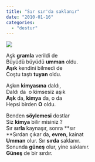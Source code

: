 ```yaml
---
title: "Sır sır'da saklanır"
date: "2010-01-16"
categories: 
  - "destur"
---
```


![](/uploads/image/sir.jpg)

Aşk **gramla** verildi de  
Büyüdü büyüdü **umman** oldu.  
**Aşık** kendini bilmedi de  
Coştu taştı **tuyan** oldu.

Aşkın **kimyasına** daldı,  
Daldı da  o kimsesiz aşık  
**Aşk** da, **kimya** da, o da  
Hepsi birden **O** oldu.  
  
Benden **söylemesi** dostlar  
Siz **kimya** bilir misiniz ?  
Sır **sırla** kaynaşır, sonra **sır  
**Sırdan çıkar da, **evren**, kainat  
**Umman** olur. Sır **sırda** saklanır.  
Sonunda **güneş** olur, yine saklanır.  
**Güneş** de bir sırdır.
